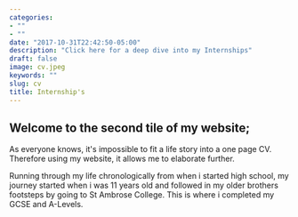 ```yaml
---
categories:
- ""
- ""
date: "2017-10-31T22:42:50-05:00"
description: "Click here for a deep dive into my Internships"
draft: false
image: cv.jpeg
keywords: ""
slug: cv
title: Internship's
---
```


## **Welcome to the second tile of my website;**

As everyone knows, it's impossible to fit a life story into a one page CV. Therefore using my website, it allows me to elaborate further.

Running through my life chronologically from when i started high school, my journey started when i was 11 years old and followed in my older brothers footsteps by going to St Ambrose College. This is where i completed my GCSE and A-Levels.




